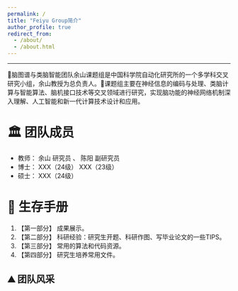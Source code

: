 ```yaml
---
permalink: /
title: "Feiyu Group简介"
author_profile: true
redirect_from: 
  - /about/
  - /about.html
---
```


------

🎯脑图谱与类脑智能团队余山课题组是中国科学院自动化研究所的一个多学科交叉研究小组，余山教授为总负责人。🚀课题组主要在神经信息的编码与处理、类脑计算与智能算法、脑机接口技术等交叉领域进行研究，实现脑功能的神经网络机制深入理解、人工智能和新一代计算技术设计和应用。

🏛️ 团队成员
======
* 教师： 余山 研究员 、 陈阳 副研究员
* 博士： XXX（24级）
        XXX（23级）
* 硕士： XXX（24级）


🚩 生存手册
======
1. 【第一部分】 成果展示。
1. 【第二部分】 科研经验：研究生开题、科研作图、写毕业论文的一些TIPS。 
1. 【第三部分】 常用的算法和代码资源。
1. 【第四部分】 研究生培养常用文件。

⛰️ 团队风采
------


